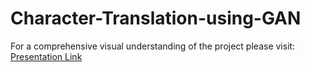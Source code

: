# Character-Translation-using-GAN
For a comprehensive visual understanding of the project please visit: [Presentation Link](https://www.canva.com/design/DAFgQlWwhSY/MooZy_Hfn1n0QZRp2PN7gg/view?utm_content=DAFgQlWwhSY&utm_campaign=designshare&utm_medium=link&utm_source=publishsharelink)
